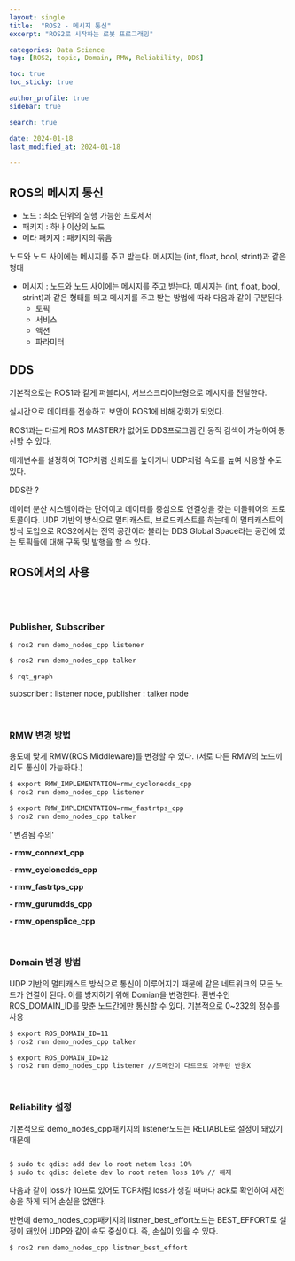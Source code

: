 ```yaml
---
layout: single
title:  "ROS2 - 메시지 통신"
excerpt: "ROS2로 시작하는 로봇 프로그래밍"

categories: Data Science
tag: [ROS2, topic, Domain, RMW, Reliability, DDS]

toc: true
toc_sticky: true

author_profile: true
sidebar: true

search: true

date: 2024-01-18
last_modified_at: 2024-01-18

---
```


## ROS의 메시지 통신



- 노드 : 최소 단위의 실행 가능한 프로세서
- 패키지 : 하나 이상의 노드
- 메타 패키지 : 패키지의 묶음

노드와 노드 사이에는 메시지를 주고 받는다. 메시지는 (int, float, bool, strint)과 같은 형태

* 메시지 : 노드와 노드 사이에는 메시지를 주고 받는다. 메시지는 (int, float, bool, strint)과 같은 형태를 띄고 메시지를 주고 받는 방법에 따라 다음과 같이 구분된다.
  * 토픽
  * 서비스
  * 액션
  * 파라미터





## DDS

기본적으로는 ROS1과 같게 퍼블리시, 서브스크라이브형으로 메시지를 전달한다.

실시간으로 데이터를 전송하고 보안이 ROS1에 비해 강화가 되었다.

ROS1과는 다르게 ROS MASTER가 없어도 DDS프로그램 간 동적 검색이 가능하여 통신할 수 있다.

매개변수를 설정하여 TCP처럼 신뢰도를 높이거나 UDP처럼 속도를 높여 사용할 수도 있다.



DDS란 ?

데이터 분산 시스템이라는 단어이고 데이터를 중심으로 연결성을 갖는 미들웨어의 프로토콜이다.  UDP 기반의 방식으로 멀티캐스트, 브로드캐스트를 하는데 이 멀티캐스트의 방식 도입으로 ROS2에서는 전역 공간이라 불리는 DDS Global Space라는 공간에 있는 토픽들에 대해 구독 및 발행을 할 수 있다.







## ROS에서의 사용

<br/>

<br/>

### Publisher, Subscriber



```shell
$ ros2 run demo_nodes_cpp listener
```

```sh
$ ros2 run demo_nodes_cpp talker
```

```sh
$ rqt_graph
```

subscriber : listener node, publisher : talker node

<br/>



### RMW 변경 방법

용도에 맞게 RMW(ROS Middleware)를 변경할 수 있다. (서로 다른 RMW의 노드끼리도 통신이 가능하다.)

```sh
$ export RMW_IMPLEMENTATION=rmw_cyclonedds_cpp
$ ros2 run demo_nodes_cpp listener
```

```sh
$ export RMW_IMPLEMENTATION=rmw_fastrtps_cpp
$ ros2 run demo_nodes_cpp talker
```

' 변경됨 주의'

**- rmw_connext_cpp**

**- rmw_cyclonedds_cpp**

**- rmw_fastrtps_cpp**

**- rmw_gurumdds_cpp**

**- rmw_opensplice_cpp**

<br/>



### Domain 변경 방법

UDP 기반의 멀티캐스트 방식으로 통신이 이루어지기 때문에 같은 네트워크의 모든 노드가 연결이 된다. 이를 방지하기 위해 Domian을 변경한다. 환변수인 ROS_DOMAIN_ID를 맞춘 노드간에만 통신할 수 있다.  기본적으로 0~232의 정수를 사용

```sh
$ export ROS_DOMAIN_ID=11
$ ros2 run demo_nodes_cpp talker
```

```sh
$ export ROS_DOMAIN_ID=12
$ ros2 run demo_nodes_cpp listener //도메인이 다르므로 아무런 반응X
```



<br/>

### Reliability 설정

기본적으로 demo_nodes_cpp패키지의 listener노드는  RELIABLE로 설정이 돼있기 때문에

```sh

$ sudo tc qdisc add dev lo root netem loss 10%
$ sudo tc qdisc delete dev lo root netem loss 10% // 해제
```

다음과 같이 loss가 10프로 있어도 TCP처럼 loss가 생길 때마다 ack로 확인하여 재전송을 하게 되어 손실을 없앤다.





반면에 demo_nodes_cpp패키지의 listner_best_effort노드는 BEST_EFFORT로 설정이 돼있어 UDP와 같이 속도 중심이다. 즉, 손실이 있을 수 있다.

```sh
$ ros2 run demo_nodes_cpp listner_best_effort
```


